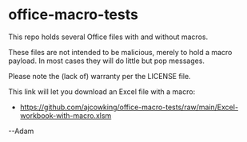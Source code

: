 # office-macro-tests

This repo holds several Office files with and without macros.

These files are not intended to be malicious, merely to hold a macro payload. In most cases they will do little but pop messages.

Please note the (lack of) warranty per the LICENSE file.

This link will let you download an Excel file with a macro:
- https://github.com/ajcowking/office-macro-tests/raw/main/Excel-workbook-with-macro.xlsm

--Adam
